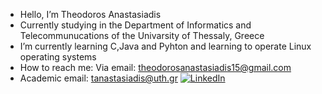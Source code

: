 - Hello, I’m Theodoros Anastasiadis
- Currently studying in the Department of Informatics and Telecommunucations of the Univarsity of Thessaly, Greece
- I’m currently learning C,Java and Pyhton and learning to operate Linux operating systems
- How to reach me: Via email: theodorosanastasiadis15@gmail.com
- Academic email: tanastasiadis@uth.gr
  [![LinkedIn](https://img.shields.io/badge/LinkedIn-0077B5?style=for-the-badge&logo=linkedin&logoColor=white)](www.linkedin.com/in/theodoros-anastasiadis-a34a64355)


<!---
TheodorosAnastasiadis/TheodorosAnastasiadis is a ✨ special ✨ repository because its `README.md` (this file) appears on your GitHub profile.
You can click the Preview link to take a look at your changes.
--->

